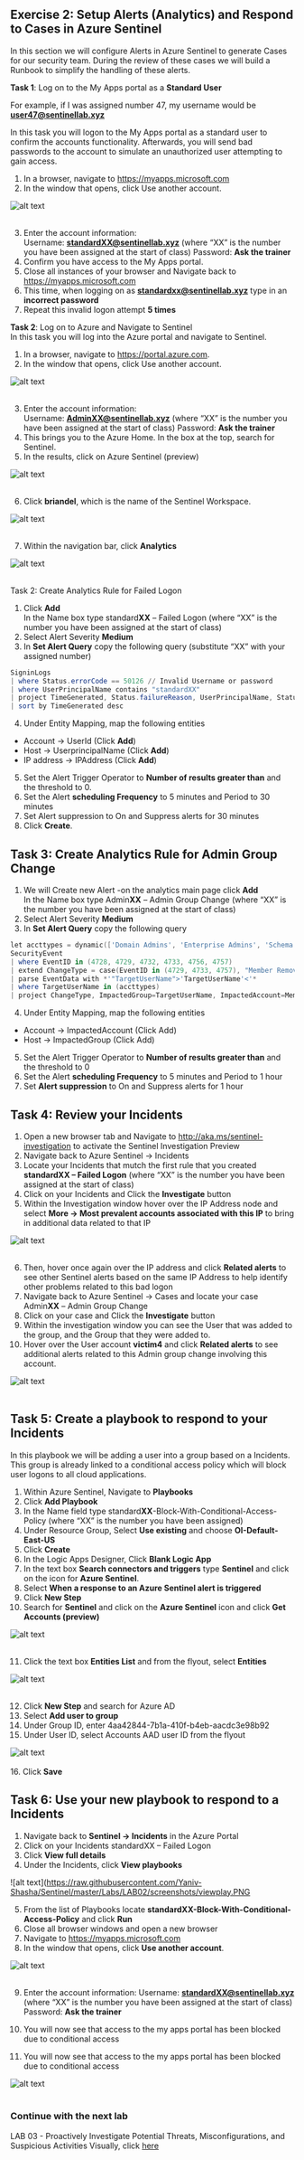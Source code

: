 ## Exercise 2: Setup Alerts (Analytics) and Respond to Cases in Azure Sentinel
In this section we will configure Alerts in Azure Sentinel to generate Cases for our security team.  During the review of these cases we will build a Runbook to simplify the handling of these alerts.<br>

**Task 1**: Log on to the My Apps portal as a **Standard User**<br>

For example, if I was assigned number 47, my username would be **user47@sentinellab.xyz**<br>

In this task you will logon to the My Apps portal as a standard user to confirm the accounts functionality.  Afterwards, you will send bad passwords to the account to simulate an unauthorized user attempting to gain access.
1.	In a browser, navigate to https://myapps.microsoft.com
2.	In the window that opens, click Use another account. 

![alt text](https://raw.githubusercontent.com/Yaniv-Shasha/Sentinel/master/Labs/LAB03/screenshots/use.PNG
)<br><br>

3.	Enter the account information:<br>
Username: **standardXX@sentinellab.xyz** (where “XX” is the number you have been assigned at the start of class)
Password: **Ask the trainer**
4.	Confirm you have access to the My Apps portal.
5.	Close all instances of your browser and Navigate back to https://myapps.microsoft.com
6.	This time, when logging on as **standardxx@sentinellab.xyz** type in an **incorrect password**
7.	Repeat this invalid logon attempt **5 times**

**Task 2**: Log on to Azure and Navigate to Sentinel<br>
In this task you will log into the Azure portal and navigate to Sentinel.


1.	In a browser, navigate to https://portal.azure.com.
2.	In the window that opens, click Use another account. 

![alt text](https://raw.githubusercontent.com/Yaniv-Shasha/Sentinel/master/Labs/LAB03/screenshots/use.PNG
)<br><br>

3.	Enter the account information:<br>
Username: **AdminXX@sentinellab.xyz** (where “XX” is the number you have been assigned at the start of class)
Password: **Ask the trainer**
4.	This brings you to the Azure Home. In the box at the top, search for Sentinel.
5.	In the results, click on Azure Sentinel (preview)

![alt text](https://raw.githubusercontent.com/Yaniv-Shasha/Sentinel/master/Labs/LAB01/screenshots/portal2.PNG
)<br><br>

6.	Click **briandel**, which is the name of the Sentinel Workspace.

![alt text](https://raw.githubusercontent.com/Yaniv-Shasha/Sentinel/master/Labs/LAB01/screenshots/workspace.PNG
)<br><br>

7.	Within the navigation bar, click **Analytics**

![alt text](https://raw.githubusercontent.com/Yaniv-Shasha/Sentinel/master/Labs/LAB02/screenshots/analytics.png
)<br><br>

Task 2: Create Analytics Rule for Failed Logon
1.	Click **Add**<br>
In the Name box type standard**XX** – Failed Logon (where “XX” is the number you have been assigned at the start of class)<br>
2.	Select Alert Severity **Medium**
3.	In **Set Alert Query** copy the following query (substitute “XX” with your assigned number)
```powershell
SigninLogs
| where Status.errorCode == 50126 // Invalid Username or password
| where UserPrincipalName contains "standardXX" 
| project TimeGenerated, Status.failureReason, UserPrincipalName, Status.errorCode, UserId, IPAddress 
| sort by TimeGenerated desc
```

4.	Under Entity Mapping, map the following entities<br>

* Account -> UserId (Click **Add**)
* Host -> UserprincipalName (Click **Add**)
* IP address -> IPAddress (Click **Add**)
5.	Set the Alert Trigger Operator to **Number of results greater than** and the threshold to 0.
6.	Set the Alert **scheduling Frequency** to 5 minutes and Period to 30 minutes
7.	Set Alert suppression to On and Suppress alerts for 30 minutes
8.	Click **Create**.

## Task 3: Create Analytics Rule for Admin Group Change
1.	We will Create new Alert -on the analytics main page click **Add**<br>
In the Name box type Admin**XX** – Admin Group Change (where “XX” is the number you have been assigned at the start of class)
2.	Select Alert Severity **Medium**
3.	In **Set Alert Query** copy the following query
```powershell
let accttypes = dynamic(['Domain Admins', 'Enterprise Admins', 'Schema Admins', 'Administrators' , 'Account Operators' , 'Backup Operators' , 'Print Operators' , 'Server Operators' , 'Domain Controllers' , 'Read-only Domain Controllers' , 'Group Policy Creator Owners' , 'Cryptographic Operators']);
SecurityEvent 
| where EventID in (4728, 4729, 4732, 4733, 4756, 4757)
| extend ChangeType = case(EventID in (4729, 4733, 4757), "Member Removed", "Member Added") 
| parse EventData with *'"TargetUserName">'TargetUserName'<'*
| where TargetUserName in (accttypes)
| project ChangeType, ImpactedGroup=TargetUserName, ImpactedAccount=MemberName, ChangeMaker=Account, DC=Computer
```

4.	Under Entity Mapping, map the following entities<br>
 * Account -> ImpactedAccount (Click Add)
* Host -> ImpactedGroup (Click Add)
5.	Set the Alert Trigger Operator to **Number of results greater than** and the threshold to 0
6.	Set the Alert **scheduling Frequency** to 5 minutes and Period to 1 hour
7.	Set **Alert suppression** to On and Suppress alerts for 1 hour

## Task 4: Review your Incidents
1.	Open a new browser tab and Navigate to http://aka.ms/sentinel-investigation to activate the Sentinel Investigation Preview<br>
2.	Navigate back to Azure Sentinel -> Incidents
3.	Locate your Incidents that mutch the first rule that you created **standardXX – Failed Logon** (where “XX” is the number you have been assigned at the start of class)
4.	Click on your Incidents and Click the **Investigate** button
5.	Within the Investigation window hover over the IP Address node and select **More -> Most prevalent accounts associated with this IP** to bring in additional data related to that IP<br>

![alt text](https://raw.githubusercontent.com/Yaniv-Shasha/Sentinel/master/Labs/LAB02/screenshots/invest01.PNG
)<br><br>

6.	Then, hover once again over the IP address and click **Related alerts** to see other Sentinel alerts based on the same IP Address to help identify other problems related to this bad logon<br>
7.	Navigate back to Azure Sentinel -> Cases and locate your case Admin**XX** – Admin Group Change
8.	Click on your case and Click the **Investigate** button
9.	Within the investigation window you can see the User that was added to the group, and the Group that they were added to.
10.	Hover over the User account **victim4** and click **Related alerts** to see additional alerts related to this Admin group change involving this account.

![alt text](https://raw.githubusercontent.com/Yaniv-Shasha/Sentinel/master/Labs/LAB02/screenshots/invest02.PNG
)<br><br>

## Task 5: Create a playbook to respond to your Incidents
In this playbook we will be adding a user into a group based on a Incidents.  This group is already linked to a conditional access policy which will block user logons to all cloud applications.

1.	Within Azure Sentinel, Navigate to **Playbooks**
2.	Click **Add Playbook**
3.	In the Name field type standard**XX**-Block-With-Conditional-Access-Policy (where “XX” is the number you have been assigned)
4.	Under Resource Group, Select **Use existing** and choose **OI-Default-East-US**
5.	Click **Create**
6.	In the Logic Apps Designer, Click **Blank Logic App**
7.	In the text box **Search connectors and triggers** type **Sentinel** and click on the icon for **Azure Sentinel**.
8.	Select **When a response to an Azure Sentinel alert is triggered**
9.	Click **New Step**
10.	Search for **Sentinel** and click on the **Azure Sentinel** icon and click **Get Accounts (preview)**

![alt text](https://raw.githubusercontent.com/Yaniv-Shasha/Sentinel/master/Labs/LAB02/screenshots/play01.PNG
)<br><br>

11.	Click the text box **Entities List** and from the flyout, select **Entities**

![alt text](https://raw.githubusercontent.com/Yaniv-Shasha/Sentinel/master/Labs/LAB02/screenshots/entat01.PNG
)<br><br>

12.	Click **New Step** and search for Azure AD
13.	Select **Add user to group**
14.	Under Group ID, enter 4aa42844-7b1a-410f-b4eb-aacdc3e98b92
15.	Under User ID, select Accounts AAD user ID from the flyout

![alt text](https://raw.githubusercontent.com/Yaniv-Shasha/Sentinel/master/Labs/LAB02/screenshots/accountAAD.PNG
)<br><br>
16.	Click **Save**

## Task 6: Use your new playbook to respond to a Incidents
1.	Navigate back to **Sentinel -> Incidents** in the Azure Portal
2.	Click on your Incidents standardXX – Failed Logon
3.	Click **View full details**
4.	Under the Incidents, click **View playbooks**

![alt text](https://raw.githubusercontent.com/Yaniv-Shasha/Sentinel/master/Labs/LAB02/screenshots/viewplay.PNG

5.	From the list of Playbooks locate **standardXX-Block-With-Conditional-Access-Policy** and click **Run**
6.	Close all browser windows and open a new browser
7.	Navigate to https://myapps.microsoft.com
8.	In the window that opens, click **Use another account**. 

![alt text](https://raw.githubusercontent.com/Yaniv-Shasha/Sentinel/master/Labs/LAB03/screenshots/use.PNG
)<br><br>

9.	Enter the account information:
Username: **standardXX@sentinellab.xyz** (where “XX” is the number you have been assigned at the start of class)
Password: **Ask the trainer**
10.	You will now see that access to the my apps portal has been blocked due to conditional access

10.	You will now see that access to the my apps portal has been blocked due to conditional access

![alt text](https://raw.githubusercontent.com/Yaniv-Shasha/Sentinel/master/Labs/LAB02/screenshots/myapp.PNG
)<br><br>

### Continue with the next lab
LAB 03 - Proactively Investigate Potential Threats, Misconfigurations, and Suspicious Activities Visually, click <a href="https://github.com/Yaniv-Shasha/Sentinel/tree/master/Labs/LAB03" target="_blank">here</a>